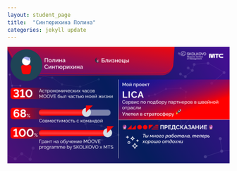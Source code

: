 ```yaml
---
layout: student_page
title:  "Синтюрихина Полина"
categories: jekyll update
---
```

<img class="img-fluid" src="/img/posts/Синтюрихина Полина.png" alt="moove-2">
